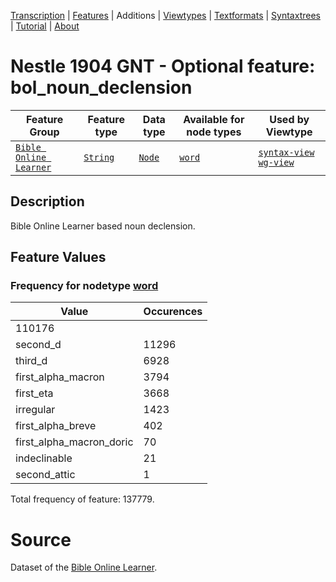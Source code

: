 <a name="start"></a><div class="hidden-content"><a href="../transcription.md">Transcription</a> | <a href="README.md#start">Features</a> | Additions | <a href="../viewtypes.md#start">Viewtypes</a> | <a href="../textformats.md#start">Textformats</a> |  <a href="../syntaxtrees.md#start">Syntaxtrees</a> | <a href="../tutorial/README.md#start">Tutorial</a>  | <a href="../about.md#start">About</a></div>
# Nestle 1904 GNT - Optional feature: bol_noun_declension
Feature Group | Feature type |Data type |Available for node types | Used by Viewtype 
---|---|---|---|---
[`Bible Online Learner`](featuresbyfeaturegroup.md#bible-online-learner)|[`String`](featuresbydatatype.md#string)|[`Node`](featuresbynodetype.md#node)| [`word`](featuresbynodetype.md#word) |[`syntax-view`](../syntax-view.md#start) [`wg-view`](../wg-view.md#start) 
## Description
Bible Online Learner based noun declension.
## Feature Values
### Frequency for nodetype [word](featuresbynodetype.md#word)
Value|Occurences
---|---
|110176
second_d|11296
third_d|6928
first_alpha_macron|3794
first_eta|3668
irregular|1423
first_alpha_breve|402
first_alpha_macron_doric|70
indeclinable|21
second_attic|1

Total frequency of feature: 137779.

# Source

Dataset of the [Bible Online Learner](https://learner.bible/).
 